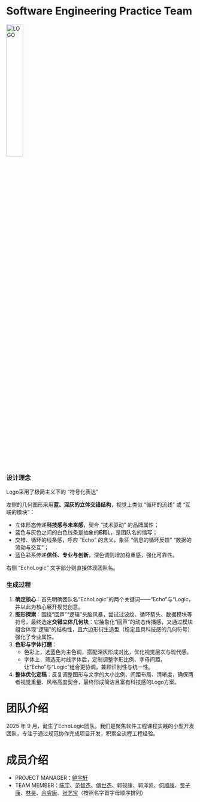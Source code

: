 # Software Engineering Practice Team

<img width="30%" alt="LOGO" src="https://github.com/user-attachments/assets/9b2c5b96-538a-4699-93fd-e070cbd906fd" />

### 设计理念
Logo采用了极简主义下的 “符号化表达”

左侧的几何图形采用**蓝、深灰的立体交错结构**，视觉上类似 “循环的流线” 或 “互联的模块”：

- 立体形态传递**科技感与未来感**，契合 “技术驱动” 的品牌属性；
- 蓝色与灰色之间的白色线条是抽象的**E和L**，是团队名的缩写；
- 交错、循环的线条感，呼应 “Echo” 的含义，象征 “信息的循环反馈” “数据的流动与交互”；
- 蓝色彩系传递**信任、专业与创新**，深色调则增加稳重感，强化可靠性。

 右侧 “EchoLogic” 文字部分则直接体现团队名。

### 生成过程
1. **确定核心**：首先明确团队名“EchoLogic”的两个关键词——“Echo”与“Logic，并以此为核心展开视觉创意。
2. **图形探索**：围绕“回声”“逻辑”头脑风暴，尝试过波纹、循环箭头、数据模块等符号，最终选定**交错立体几何块**：它抽象化“回声”的动态传播感，又通过模块组合体现“逻辑”的结构性，且六边形衍生造型（稳定且具科技感的几何符号）强化了专业属性。
3. **色彩与字体打磨**：
   - 色彩上，选蓝色为主色调，搭配深灰形成对比，优化视觉层次与现代感。
   - 字体上，筛选无衬线字体后，定制调整字形比例、字母间距，让“Echo”与“Logic”组合更协调，兼顾识别性与统一性。
4. **整体优化定稿**：反复调整图形与文字的大小比例、间距布局、清晰度，确保两者视觉重量、风格高度契合，最终形成简洁且富有科技感的Logo方案。

# 团队介绍
2025 年 9 月，诞生了EchoLogic团队。我们是聚焦软件工程课程实践的小型开发团队，专注于通过规范协作完成项目开发，积累全流程工程经验。

# 成员介绍
- PROJECT MANAGER：[鲍宇轩](members/102301642鲍宇轩/个人简介.md)
- TEAM MEMBER：[陈宇](members/102300213陈宇/个人简介.md)、[范智杰](members/102301340范智杰/个人简介.md)、[傅世杰](members/102301635傅世杰/个人简介.md)、郭砚康、郭泽凯、[何顺康](members/102301336-何顺康/个人简介.md)、[贾子康](members/102301631贾子康/个人简介.md)、[林昊](members/102301328林昊/README.md)、[余睿康](members/102301316-余睿康/hambertier.md)、[张艺宝](members/102301311张艺宝/个人简介.md)（按照名字首字母顺序排列）
